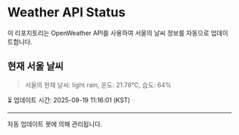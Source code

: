 
# Weather API Status

이 리포지토리는 OpenWeather API를 사용하여 서울의 날씨 정보를 자동으로 업데이트합니다.

## 현재 서울 날씨
> 서울의 현재 날씨: light rain, 온도: 21.78°C, 습도: 64%

⏳ 업데이트 시간: 2025-09-19 11:16:01 (KST)

---
자동 업데이트 봇에 의해 관리됩니다.
